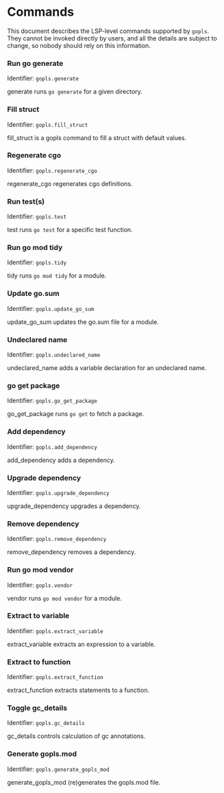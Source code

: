 # Commands

This document describes the LSP-level commands supported by `gopls`. They cannot be invoked directly by users, and all the details are subject to change, so nobody should rely on this information.

<!-- BEGIN Commands: DO NOT MANUALLY EDIT THIS SECTION -->
### **Run go generate**
Identifier: `gopls.generate`

generate runs `go generate` for a given directory.


### **Fill struct**
Identifier: `gopls.fill_struct`

fill_struct is a gopls command to fill a struct with default
values.


### **Regenerate cgo**
Identifier: `gopls.regenerate_cgo`

regenerate_cgo regenerates cgo definitions.


### **Run test(s)**
Identifier: `gopls.test`

test runs `go test` for a specific test function.


### **Run go mod tidy**
Identifier: `gopls.tidy`

tidy runs `go mod tidy` for a module.


### **Update go.sum**
Identifier: `gopls.update_go_sum`

update_go_sum updates the go.sum file for a module.


### **Undeclared name**
Identifier: `gopls.undeclared_name`

undeclared_name adds a variable declaration for an undeclared
name.


### **go get package**
Identifier: `gopls.go_get_package`

go_get_package runs `go get` to fetch a package.


### **Add dependency**
Identifier: `gopls.add_dependency`

add_dependency adds a dependency.


### **Upgrade dependency**
Identifier: `gopls.upgrade_dependency`

upgrade_dependency upgrades a dependency.


### **Remove dependency**
Identifier: `gopls.remove_dependency`

remove_dependency removes a dependency.


### **Run go mod vendor**
Identifier: `gopls.vendor`

vendor runs `go mod vendor` for a module.


### **Extract to variable**
Identifier: `gopls.extract_variable`

extract_variable extracts an expression to a variable.


### **Extract to function**
Identifier: `gopls.extract_function`

extract_function extracts statements to a function.


### **Toggle gc_details**
Identifier: `gopls.gc_details`

gc_details controls calculation of gc annotations.


### **Generate gopls.mod**
Identifier: `gopls.generate_gopls_mod`

generate_gopls_mod (re)generates the gopls.mod file.


<!-- END Commands: DO NOT MANUALLY EDIT THIS SECTION -->
